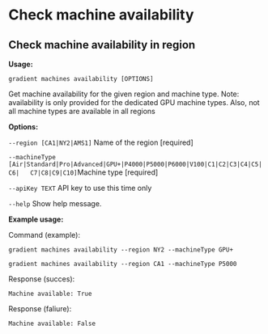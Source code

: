 # Check machine availability

## Check machine availability in region

**Usage:** 

`gradient machines availability [OPTIONS]`

  Get machine availability for the given region and machine type. Note: availability is only provided for the dedicated GPU machine types. Also, not all machine types are available in all regions

**Options:**

  `--region [CA1|NY2|AMS1]`         Name of the region  \[required\]

  `--machineType [Air|Standard|Pro|Advanced|GPU+|P4000|P5000|P6000|V100|C1|C2|C3|C4|C5|C6|  
C7|C8|C9|C10]`Machine type  \[required\]

  `--apiKey TEXT`                   API key to use this time only

  `--help`                          Show help message.

**Example usage:**

Command \(example\):

`gradient machines availability --region NY2 --machineType GPU+` 

`gradient machines availability --region CA1 --machineType P5000`

Response \(succes\):

`Machine available: True`

Response \(faliure\):

`Machine available: False`

 

